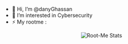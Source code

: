 - 👋 Hi, I’m @danyGhassan
- 👀 I’m interested in Cybersecurity
- ⚡ My rootme :
  <p align="center">
  <img src="https://root-me-diff.vercel.app/rm-gh?nickname=danwested&gstats=show" alt="Root-Me Stats">
</p>
